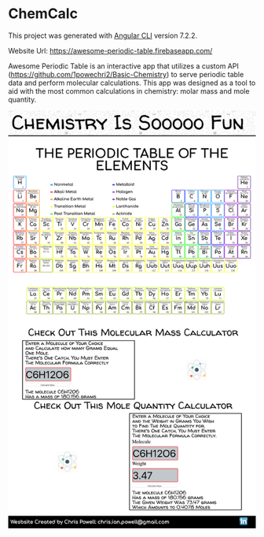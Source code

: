 # ChemCalc

This project was generated with [Angular CLI](https://github.com/angular/angular-cli) version 7.2.2.

Website Url: https://awesome-periodic-table.firebaseapp.com/

Awesome Periodic Table is an interactive app that utilizes a custom API (https://github.com/1powechri2/Basic-Chemistry) to serve periodic table data and perform molecular calculations. This app was designed as a tool to aid with the most common calculations in chemistry: molar mass and mole quantity.

![Alt text](./src/assets/images/screencapture-awesome-periodic-table-firebaseapp-2019-02-18-10_03_36.png?raw=true)
